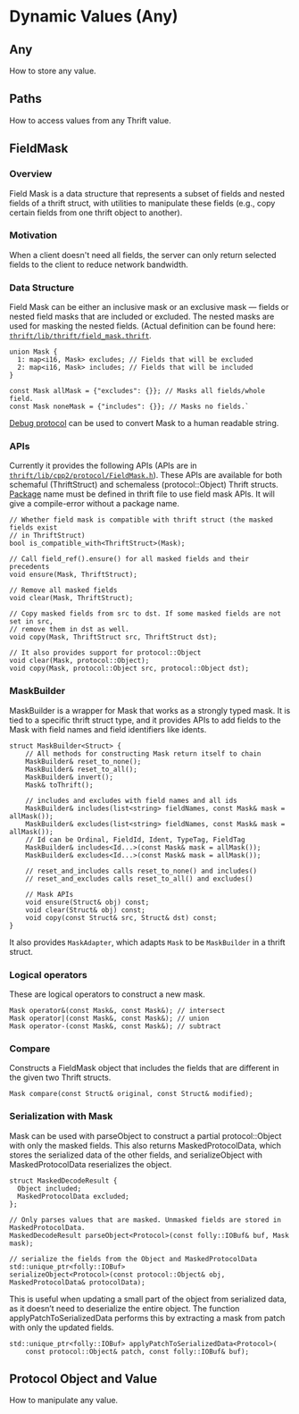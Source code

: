 # Dynamic Values (Any)

## Any

How to store any value.

## Paths

How to access values from any Thrift value.

## FieldMask

### Overview

Field Mask is a data structure that represents a subset of fields and nested fields of a thrift struct, with utilities to manipulate these fields (e.g., copy certain fields from one thrift object to another).

### Motivation
When a client doesn't need all fields, the server can only return selected fields to the client to reduce network bandwidth.

### Data Structure

Field Mask can be either an inclusive mask or an exclusive mask — fields or nested field masks that are included or excluded. The nested masks are used for masking the nested fields. (Actual definition can be found here: [`thrift/lib/thrift/field_mask.thrift`](https://github.com/facebook/fbthrift/blob/main/thrift/lib/thrift/field_mask.thrift).

```
union Mask {
  1: map<i16, Mask> excludes; // Fields that will be excluded
  2: map<i16, Mask> includes; // Fields that will be included
}

const Mask allMask = {"excludes": {}}; // Masks all fields/whole field.
const Mask noneMask = {"includes": {}}; // Masks no fields.`
```
[Debug protocol](../spec/protocol/data/#debug-protocol) can be used to convert Mask to a human readable string.

### APIs

Currently it provides the following APIs (APIs are in [`thrift/lib/cpp2/protocol/FieldMask.h`](https://github.com/facebook/fbthrift/blob/main/thrift/lib/cpp2/protocol/FieldMask.h)). These APIs are available for both schemaful (ThriftStruct) and schemaless (protocol::Object) Thrift structs.
[Package](../spec/definition/program/#packages) name must be defined in thrift file to use field mask APIs. It will give a compile-error without a package name.
```
// Whether field mask is compatible with thrift struct (the masked fields exist
// in ThriftStruct)
bool is_compatible_with<ThriftStruct>(Mask);

// Call field_ref().ensure() for all masked fields and their precedents
void ensure(Mask, ThriftStruct);

// Remove all masked fields
void clear(Mask, ThriftStruct);

// Copy masked fields from src to dst. If some masked fields are not set in src,
// remove them in dst as well.
void copy(Mask, ThriftStruct src, ThriftStruct dst);

// It also provides support for protocol::Object
void clear(Mask, protocol::Object);
void copy(Mask, protocol::Object src, protocol::Object dst);
```

### MaskBuilder

MaskBuilder is a wrapper for Mask that works as a strongly typed mask. It is tied to a specific thrift struct type, and it provides APIs to add fields to the Mask with field names and field identifiers like idents.

```
struct MaskBuilder<Struct> {
    // All methods for constructing Mask return itself to chain 
    MaskBuilder& reset_to_none();
    MaskBuilder& reset_to_all();
    MaskBuilder& invert();
    Mask& toThrift();
    
    // includes and excludes with field names and all ids
    MaskBuilder& includes(list<string> fieldNames, const Mask& mask = allMask());
    MaskBuilder& excludes(list<string> fieldNames, const Mask& mask = allMask());
    // Id can be Ordinal, FieldId, Ident, TypeTag, FieldTag
    MaskBuilder& includes<Id...>(const Mask& mask = allMask());
    MaskBuilder& excludes<Id...>(const Mask& mask = allMask());
    
    // reset_and_includes calls reset_to_none() and includes()
    // reset_and_excludes calls reset_to_all() and excludes()
    
    // Mask APIs
    void ensure(Struct& obj) const;
    void clear(Struct& obj) const;
    void copy(const Struct& src, Struct& dst) const;
}
```

It also provides `MaskAdapter`, which adapts `Mask` to be `MaskBuilder` in a thrift struct.

### Logical operators

These are logical operators to construct a new mask.

```
Mask operator&(const Mask&, const Mask&); // intersect
Mask operator|(const Mask&, const Mask&); // union
Mask operator-(const Mask&, const Mask&); // subtract
```

### Compare

Constructs a FieldMask object that includes the fields that are different in the given two Thrift structs.

```
Mask compare(const Struct& original, const Struct& modified);
```

### Serialization with Mask
Mask can be used with parseObject to construct a partial protocol::Object with only the masked fields. This also returns MaskedProtocolData, which stores the serialized data of the other fields, and serializeObject with MaskedProtocolData reserializes the object.
```
struct MaskedDecodeResult {
  Object included;
  MaskedProtocolData excluded;
};

// Only parses values that are masked. Unmasked fields are stored in MaskedProtocolData.
MaskedDecodeResult parseObject<Protocol>(const folly::IOBuf& buf, Mask mask);

// serialize the fields from the Object and MaskedProtocolData
std::unique_ptr<folly::IOBuf>
serializeObject<Protocol>(const protocol::Object& obj, MaskedProtocolData& protocolData);
```
This is useful when updating a small part of the object from serialized data, as it doesn’t need to deserialize the entire object. The function applyPatchToSerializedData performs this by extracting a mask from patch with only the updated fields.
```
std::unique_ptr<folly::IOBuf> applyPatchToSerializedData<Protocol>(
    const protocol::Object& patch, const folly::IOBuf& buf);
```


## Protocol Object and Value

How to manipulate any value.
